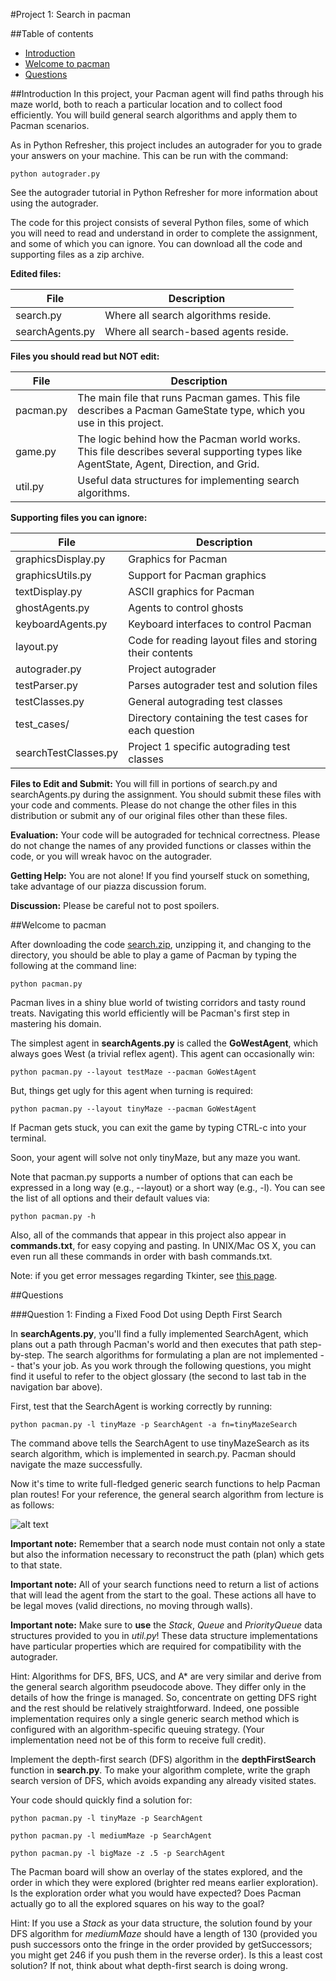 #Project 1: Search in pacman 

##Table of contents
 * [Introduction](#introduction)
 * [Welcome to pacman](#welcome-to-pacman)
 * [Questions](#questions)

##Introduction
In this project, your Pacman agent will find paths through his maze world, both to reach a particular location and to collect food efficiently. You will build general search algorithms and apply them to Pacman scenarios.

As in Python Refresher, this project includes an autograder for you to grade your answers on your machine. This can be run with the command:

    python autograder.py

See the autograder tutorial in Python Refresher for more information about using the autograder.

The code for this project consists of several Python files, some of which you will need to read and understand in order to complete the assignment, and some of which you can ignore. You can download all the code and supporting files as a zip archive.

**Edited files:**

|   File   |  Description   |
|----------|----------------|
|search.py	      |Where all search algorithms reside.   |
|searchAgents.py	|Where all search-based agents reside. |


**Files you should read but NOT edit:**

|   File   |  Description   |
|----------|----------------|
|pacman.py	|The main file that runs Pacman games. This file describes a Pacman GameState type, which you use in this project.|
|game.py	|The logic behind how the Pacman world works. This file describes several supporting types like AgentState, Agent, Direction, and Grid.|
|util.py	|Useful data structures for implementing search algorithms.|


**Supporting files you can ignore:**

|   File   |  Description   |
|----------|----------------|
|graphicsDisplay.py	|Graphics for Pacman|
|graphicsUtils.py	|Support for Pacman graphics|
|textDisplay.py	|ASCII graphics for Pacman|
|ghostAgents.py	|Agents to control ghosts|
|keyboardAgents.py	|Keyboard interfaces to control Pacman|
|layout.py	|Code for reading layout files and storing their contents|
|autograder.py	|Project autograder|
|testParser.py	|Parses autograder test and solution files|
|testClasses.py	|General autograding test classes|
|test_cases/	|Directory containing the test cases for each question|
|searchTestClasses.py |Project 1 specific autograding test classes|

**Files to Edit and Submit:** You will fill in portions of search.py and searchAgents.py during the assignment. You should submit these files with your code and comments. Please do not change the other files in this distribution or submit any of our original files other than these files.

**Evaluation:** Your code will be autograded for technical correctness. Please do not change the names of any provided functions or classes within the code, or you will wreak havoc on the autograder. 

**Getting Help:** You are not alone! If you find yourself stuck on something, take advantage of our piazza discussion forum.

**Discussion:** Please be careful not to post spoilers.

##Welcome to pacman

After downloading the code [search.zip](https://s3-us-west-2.amazonaws.com/cs188websitecontent/projects/release/search/v1/001/search.zip), unzipping it, and changing to the directory, you should be able to play a game of Pacman by typing the following at the command line:

    python pacman.py
    
Pacman lives in a shiny blue world of twisting corridors and tasty round treats. Navigating this world efficiently will be Pacman's first step in mastering his domain.

The simplest agent in **searchAgents.py** is called the **GoWestAgent**, which always goes West (a trivial reflex agent). This agent can occasionally win:

    python pacman.py --layout testMaze --pacman GoWestAgent
    
But, things get ugly for this agent when turning is required:

    python pacman.py --layout tinyMaze --pacman GoWestAgent
    
If Pacman gets stuck, you can exit the game by typing CTRL-c into your terminal.

Soon, your agent will solve not only tinyMaze, but any maze you want.

Note that pacman.py supports a number of options that can each be expressed in a long way (e.g., --layout) or a short way (e.g., -l). You can see the list of all options and their default values via:

    python pacman.py -h

Also, all of the commands that appear in this project also appear in **commands.txt**, for easy copying and pasting. In UNIX/Mac OS X, you can even run all these commands in order with bash commands.txt.

Note: if you get error messages regarding Tkinter, see [this page](http://tkinter.unpythonic.net/wiki/How_to_install_Tkinter).

##Questions

###Question 1: Finding a Fixed Food Dot using Depth First Search

In **searchAgents.py**, you'll find a fully implemented SearchAgent, which plans out a path through Pacman's world and then executes that path step-by-step. The search algorithms for formulating a plan are not implemented -- that's your job. As you work through the following questions, you might find it useful to refer to the object glossary (the second to last tab in the navigation bar above).

First, test that the SearchAgent is working correctly by running:

    python pacman.py -l tinyMaze -p SearchAgent -a fn=tinyMazeSearch
    
The command above tells the SearchAgent to use tinyMazeSearch as its search algorithm, which is implemented in search.py. Pacman should navigate the maze successfully.

Now it's time to write full-fledged generic search functions to help Pacman plan routes! For your reference, the general search algorithm from lecture is as follows:

![alt text](https://d37djvu3ytnwxt.cloudfront.net/assets/courseware/v1/ea64e3ff51d9e9625625eb036d1ba0d2/c4x/BerkeleyX/CS188.1x-4/asset/hw1_graph-search.png "General search algorithm")

**Important note:** Remember that a search node must contain not only a state but also the information necessary to reconstruct the path (plan) which gets to that state.

**Important note:** All of your search functions need to return a list of actions that will lead the agent from the start to the goal. These actions all have to be legal moves (valid directions, no moving through walls).

**Important note:** Make sure to **use** the *Stack*, *Queue* and *PriorityQueue* data structures provided to you in *util.py*! These data structure implementations have particular properties which are required for compatibility with the autograder.

Hint: Algorithms for DFS, BFS, UCS, and A* are very similar and derive from the general search algorithm pseudocode above. They differ only in the details of how the fringe is managed. So, concentrate on getting DFS right and the rest should be relatively straightforward. Indeed, one possible implementation requires only a single generic search method which is configured with an algorithm-specific queuing strategy. (Your implementation need not be of this form to receive full credit).

Implement the depth-first search (DFS) algorithm in the **depthFirstSearch** function in **search.py**. To make your algorithm complete, write the graph search version of DFS, which avoids expanding any already visited states.

Your code should quickly find a solution for:

    python pacman.py -l tinyMaze -p SearchAgent

    python pacman.py -l mediumMaze -p SearchAgent
 
    python pacman.py -l bigMaze -z .5 -p SearchAgent
    
The Pacman board will show an overlay of the states explored, and the order in which they were explored (brighter red means earlier exploration). Is the exploration order what you would have expected? Does Pacman actually go to all the explored squares on his way to the goal?

Hint: If you use a *Stack* as your data structure, the solution found by your DFS algorithm for *mediumMaze* should have a length of 130 (provided you push successors onto the fringe in the order provided by getSuccessors; you might get 246 if you push them in the reverse order). Is this a least cost solution? If not, think about what depth-first search is doing wrong.

